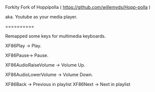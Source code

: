 Forkity Fork of Hoppípolla
( https://github.com/willemvds/Hopp-polla )

aka. Youtube as your media player.

==========

Remapped some keys for multimedia keyboards.

XF86Play -> Play.

XF86Pause-> Pause.

XF86AudioRaiseVolume -> Volume Up.

XF86AudioLowerVolume -> Volume Down.


XF86Back -> Previous in playlist
XF86Next -> Next in playlist
